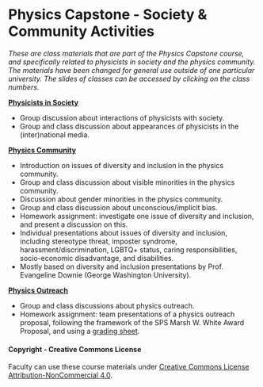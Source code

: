# Physics Capstone - Society & Community Activities

_These are class materials that are part of the Physics Capstone course, and specifically related to physicists in society and the physics community. The materials have been changed for general use outside of one particular university. The slides of classes can be accessed by clicking on the class numbers._

**[Physicists in Society](Slides/ClassCommunity1Society.pptx)**
* Group discussion about interactions of physicists with society.
* Group and class discussion about appearances of physicists in the (inter)national media.

**[Physics Community](Slides/ClassCommunity2DiversityInclusion.pptx)**
* Introduction on issues of diversity and inclusion in the physics community.
* Group and class discussion about visible minorities in the physics community.
* Discussion about gender minorities in the physics community.
* Group and class discussion about unconscious/implicit bias.
* Homework assignment: investigate one issue of diversity and inclusion, and present a discussion on this.
* Individual presentations about issues of diversity and inclusion, including stereotype threat, imposter syndrome, harassment/discrimination, LGBTQ+ status, caring responsibilities, socio-economic disadvantage, and disabilities.
* Mostly based on diversity and inclusion presentations by Prof. Evangeline Downie (George Washington University).

**[Physics Outreach](Slides/ClassCommunity3Outreach.pptx)**
* Group and class discussions about physics outreach.
* Homework assignment: team presentations of a physics outreach proposal, following the framework of the SPS Marsh W. White Award Proposal, and using a [grading sheet](../Materials/OutreachPresentationsGrading.docx).

#### Copyright - Creative Commons License

Faculty can use these course materials under [Creative Commons License Attribution-NonCommercial 4.0](https://creativecommons.org/licenses/by-nc/4.0/).
